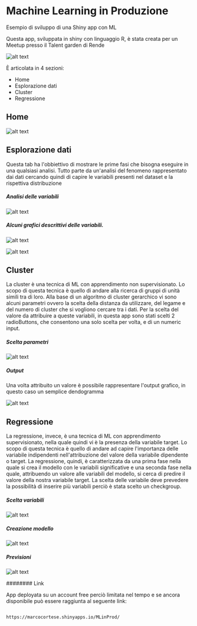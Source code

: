 # Machine Learning in Produzione
Esempio di sviluppo di una Shiny app con ML

Questa app, sviluppata in shiny con linguaggio R, è stata creata per un Meetup presso il Talent garden di Rende

![alt text](https://raw.githubusercontent.com/MarCortese/MLinProd/master/Evento/Locandina.jfif)

È articolata in 4 sezioni:

* Home
* Esplorazione dati
* Cluster
* Regressione
  
## Home
![alt text](https://raw.githubusercontent.com/MarCortese/MLinProd/master/Evento/Screen/Home.jpg)

## Esplorazione dati

Questa tab ha l'obbiettivo di mostrare le prime fasi che bisogna eseguire in una qualsiasi analisi. Tutto parte da un'analisi del fenomeno rappresentato dai dati cercando quindi di capire le variabili presenti nel dataset e la rispettiva distribuzione

##### Analisi delle variabili

![alt text](https://raw.githubusercontent.com/MarCortese/MLinProd/master/Evento/Screen/Esplora1.jpg)

##### Alcuni grafici descrittivi delle variabili.

![alt text](https://raw.githubusercontent.com/MarCortese/MLinProd/master/Evento/Screen/Esplora2.jpg)

![alt text](https://raw.githubusercontent.com/MarCortese/MLinProd/master/Evento/Screen/Esplora3.jpg)


## Cluster

La cluster è una tecnica di ML con apprendimento non supervisionato. Lo scopo di questa tecnica è quello di andare alla ricerca di gruppi di unità simili tra di loro. Alla base di un algoritmo di cluster gerarchico vi sono alcuni parametri ovvero la scelta della distanza da utilizzare, del legame e del numero di cluster che si vogliono cercare tra i dati. Per la scelta del valore da attribuire a queste variabili, in questa app sono stati scelti 2 radioButtons, che consentono una solo scelta per volta, e di un numeric input.

##### Scelta parametri 

![alt text](https://raw.githubusercontent.com/MarCortese/MLinProd/master/Evento/Screen/Cluster1.jpg)

##### Output 

Una volta attribuito un valore è possibile rappresentare l'output grafico, in questo caso un semplice dendogramma

![alt text](https://raw.githubusercontent.com/MarCortese/MLinProd/master/Evento/Screen/Cluster2.jpg)


## Regressione

La regressione, invece,  è una tecnica di ML con apprendimento supervisionato, nella quale quindi vi è la presenza della variabile target. Lo scopo di questa tecnica è quello di andare ad capire l'importanza delle variabile indipendenti nell'attribuzione del valore della variabile dipendente o target. La regressione, quindi, è caratterizzata da una prima fase nella quale si crea il modello con le variabili significative e una seconda fase nella quale, attribuendo un valore alle variabili del modello, si cerca di predire il valore della nostra variabile target. La scelta delle variabile deve prevedere la possibilità di inserire più variabili perciò è stata scelto un checkgroup.

##### Scelta variabili

![alt text](https://raw.githubusercontent.com/MarCortese/MLinProd/master/Evento/Screen/reg1.jpg)

##### Creazione modello

![alt text](https://raw.githubusercontent.com/MarCortese/MLinProd/master/Evento/Screen/reg2.jpg)

##### Previsioni

![alt text](https://raw.githubusercontent.com/MarCortese/MLinProd/master/Evento/Screen/reg3.jpg)





######## Link

App deployata su un account free perciò limitata nel tempo e se ancora disponibile può essere raggiunta al seguente link:

                                      https://marcocortese.shinyapps.io/MLinProd/
